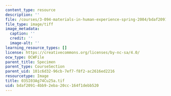 ```yaml
---
content_type: resource
description: ''
file: /courses/3-094-materials-in-human-experience-spring-2004/bdaf20914bb92eba20cc164f1debb520_03SI03Ag74Cu25a.tif
file_type: image/tiff
image_metadata:
  caption: ''
  credit: ''
  image-alt: ''
learning_resource_types: []
license: https://creativecommons.org/licenses/by-nc-sa/4.0/
ocw_type: OCWFile
parent_title: Specimen
parent_type: CourseSection
parent_uid: 101c6d32-96cb-7ef7-f8f2-ac2616ed2216
resourcetype: Image
title: 03SI03Ag74Cu25a.tif
uid: bdaf2091-4bb9-2eba-20cc-164f1debb520
---
```

